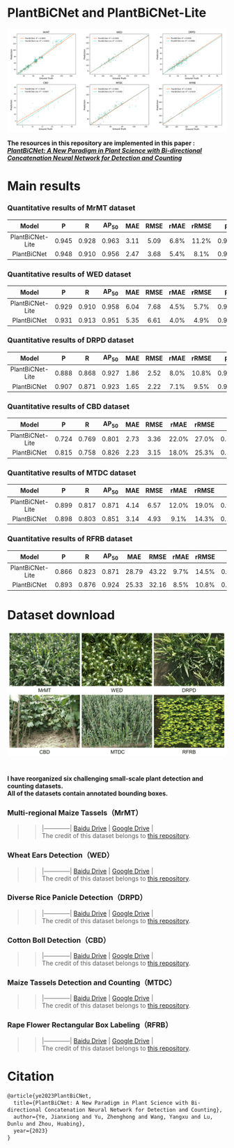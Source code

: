 # PlantBiCNet and PlantBiCNet-Lite
<div align=center>
<img src="https://github.com/Ye-Sk/PlantBiCNet/blob/master/linear.png"/>  
</div>   

**The resources in this repository are implemented in this paper :**  
[___PlantBiCNet: A New Paradigm in Plant Science with Bi-directional Concatenation Neural Network for Detection and Counting___](https://v.qq.com/x/cover/mpqzavrt4qvdstw/d00148c52qt.html?ptag=360kan.cartoon.free)

# Main results
### Quantitative results of MrMT dataset
|Model|P|R|AP<sub>50</sub>|MAE|RMSE|rMAE|rRMSE|R<sup>2</sup>|
| :----: | :----: | :----: | :----: | :----: | :----: | :----: | :----: | :----: |
|PlantBiCNet-Lite|0.945|0.928|0.963|3.11|5.09|6.8%|11.2%|0.9830|
|PlantBiCNet|0.948|0.910|0.956|2.47|3.68|5.4%|8.1%|0.9863|  
### Quantitative results of WED dataset
|Model|P|R|AP<sub>50</sub>|MAE|RMSE|rMAE|rRMSE|R<sup>2</sup>|
| :----: | :----: | :----: | :----: | :----: | :----: | :----: | :----: | :----: |
|PlantBiCNet-Lite|0.929|0.910|0.958|6.04|7.68|4.5%|5.7%|0.9452|
|PlantBiCNet|0.931|0.913|0.951|5.35|6.61|4.0%|4.9%|0.9589|  
### Quantitative results of DRPD dataset
|Model|P|R|AP<sub>50</sub>|MAE|RMSE|rMAE|rRMSE|R<sup>2</sup>|
| :----: | :----: | :----: | :----: | :----: | :----: | :----: | :----: | :----: |
|PlantBiCNet-Lite|0.888|0.868|0.927|1.86|2.52|8.0%|10.8%|0.9089|
|PlantBiCNet|0.907|0.871|0.923|1.65|2.22|7.1%|9.5%|0.9269|  
### Quantitative results of CBD dataset
|Model|P|R|AP<sub>50</sub>|MAE|RMSE|rMAE|rRMSE|R<sup>2</sup>|
| :----: | :----: | :----: | :----: | :----: | :----: | :----: | :----: | :----: |
|PlantBiCNet-Lite|0.724|0.769|0.801|2.73|3.36|22.0%|27.0%|0.8007|
|PlantBiCNet|0.815|0.758|0.826|2.23|3.15|18.0%|25.3%|0.8102|  
### Quantitative results of MTDC dataset
|Model|P|R|AP<sub>50</sub>|MAE|RMSE|rMAE|rRMSE|R<sup>2</sup>|
| :----: | :----: | :----: | :----: | :----: | :----: | :----: | :----: | :----: |
|PlantBiCNet-Lite|0.899|0.817|0.871|4.14|6.57|12.0%|19.0%|0.9383|
|PlantBiCNet|0.898|0.803|0.851|3.14|4.93|9.1%|14.3%|0.9681|  
### Quantitative results of RFRB dataset
|Model|P|R|AP<sub>50</sub>|MAE|RMSE|rMAE|rRMSE|R<sup>2</sup>|
| :----: | :----: | :----: | :----: | :----: | :----: | :----: | :----: | :----: |
|PlantBiCNet-Lite|0.866|0.823|0.871|28.79|43.22|9.7%|14.5%|0.9319|
|PlantBiCNet|0.893|0.876|0.924|25.33|32.16|8.5%|10.8%|0.9593|  
# Dataset download
<div align=center>
<img src="https://github.com/Ye-Sk/PlantBiCNet/blob/master/dataset.png"/>   
</div>  

# 
**I have reorganized six challenging small-scale plant detection and counting datasets.   
All of the datasets contain annotated bounding boxes.**
### Multi-regional Maize Tassels（MrMT）
>> |──────| [Baidu Drive](https://pan.baidu.com/s/1crD8phKmfBQMI7FZwVXwSg) | [Google Drive](https://drive.google.com/file/d/19cRDCZ4sOSv_DAyecLyOTDAegPXiIMIT/view?usp=sharing) |    
The credit of this dataset belongs to [this repository](https://github.com/Ye-Sk/MrMT).

### Wheat Ears Detection（WED）
>> |──────| [Baidu Drive](https://pan.baidu.com/s/16cjcCZ-TL5gXvXXcBKdWOw) | [Google Drive](https://drive.google.com/file/d/19cRDCZ4sOSv_DAyecLyOTDAegPXiIMIT/view?usp=sharing) |    
The credit of this dataset belongs to [this repository](https://github.com/simonMadec/Wheat-Ears-Detection-Dataset).

### Diverse Rice Panicle Detection（DRPD）  
>> |──────| [Baidu Drive](https://pan.baidu.com/s/174M_9LOmHdWi7cuu0dsySg) | [Google Drive](https://drive.google.com/file/d/1duBg8yLWAs-LRtTAEFkSi3La3kBQe85_/view?usp=sharing) |    
The credit of this dataset belongs to [this repository](https://github.com/changcaiyang/Panicle-AI).

### Cotton Boll Detection（CBD）
>> |──────| [Baidu Drive](https://pan.baidu.com/s/1EEyRuy_ESVtE7_2yrg14Mw?) | [Google Drive](https://drive.google.com/file/d/165A4E45L9DJEVVs2LN0xfgJ3k4qQxKUz/view?usp=sharing) |    
The credit of this dataset belongs to [this repository](https://github.com/Ye-Sk/PlantBiCNet).

### Maize Tassels Detection and Counting（MTDC）
>> |──────| [Baidu Drive](https://pan.baidu.com/s/18mEPbNWbsyGAIJAAd1rReQ) | [Google Drive](https://drive.google.com/file/d/14iZrdaQ5FZz8nbTiqlx3-BPh0aYiAbxP/view?usp=sharing) |    
The credit of this dataset belongs to [this repository](https://github.com/poppinace/mtdc).

### Rape Flower Rectangular Box Labeling（RFRB）
>> |──────| [Baidu Drive](https://pan.baidu.com/s/1uBCdXdTM1l2ttQhvseMavA) | [Google Drive](https://drive.google.com/file/d/1-2AD__2rf5vkALBuwhF3nL1JxD3T9AYp/view?usp=sharing) |    
The credit of this dataset belongs to [this repository](https://github.com/CV-Wang/RapeNet).

# Citation
~~~
@article{ye2023PlantBiCNet,  
  title={PlantBiCNet: A New Paradigm in Plant Science with Bi-directional Concatenation Neural Network for Detection and Counting},  
  author={Ye, Jianxiong and Yu, Zhenghong and Wang, Yangxu and Lu, Dunlu and Zhou, Huabing}, 
  year={2023}
}
~~~
